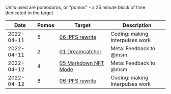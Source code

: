 Units used are pomodoros, or "pomos" - a 25 minute block of time dedicated to the target

| Date       | Pomos | Target                                                            | Description                     |
| ---------- | ----- | ----------------------------------------------------------------- | ------------------------------- |
| 2022-04-11 | 5     | [06 IPFS rewrite](../../Ideas/06%20IPFS%20rewrite.md)             | Coding: making Interpulses work |
| 2022-04-11 | 2     | [01 Dreamcatcher](../../Requests/01%20Dreamcatcher.md)            | Meta: Feedback to @msm          |
| 2022-04-12 | 4     | [05 Markdown NFT Mode](../../Ideas/05%20Markdown%20NFT%20Mode.md) | Meta: Feedback to @msm          |
| 2022-04-12 | 8     | [06 IPFS rewrite](../../Ideas/06%20IPFS%20rewrite.md)             | Coding: making Interpulses work |
